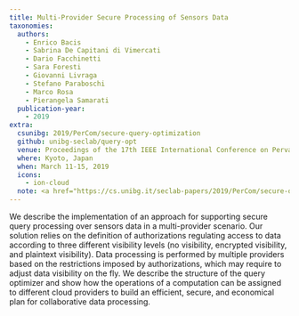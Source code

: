 ```yaml
---
title: Multi-Provider Secure Processing of Sensors Data
taxonomies:
  authors:
    - Enrico Bacis
    - Sabrina De Capitani di Vimercati
    - Dario Facchinetti
    - Sara Foresti
    - Giovanni Livraga
    - Stefano Paraboschi
    - Marco Rosa
    - Pierangela Samarati
  publication-year:
    - 2019
extra:
  csunibg: 2019/PerCom/secure-query-optimization
  github: unibg-seclab/query-opt
  venue: Proceedings of the 17th IEEE International Conference on Pervasive Computing and Communications Workshops (PerCom)
  where: Kyoto, Japan
  when: March 11-15, 2019
  icons:
    - ion-cloud
  note: <a href="https://cs.unibg.it/seclab-papers/2019/PerCom/secure-query-optimization-poster.pdf">Poster</a>
---
```


We describe the implementation of an approach
for supporting secure query processing over sensors data in a
multi-provider scenario. Our solution relies on the definition
of authorizations regulating access to data according to three
different visibility levels (no visibility, encrypted visibility, and
plaintext visibility). Data processing is performed by multiple
providers based on the restrictions imposed by authorizations,
which may require to adjust data visibility on the fly. We describe
the structure of the query optimizer and show how the operations
of a computation can be assigned to different cloud providers to
build an efficient, secure, and economical plan for collaborative
data processing.
